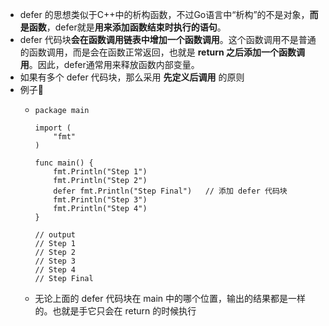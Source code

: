 - defer 的思想类似于C++中的析构函数，不过Go语言中“析构”的不是对象，**而是函数**，defer就是**用来添加函数结束时执行的语句**。
- defer 代码块**会在函数调用链表中增加一个函数调用**。这个函数调用不是普通的函数调用，而是会在函数正常返回，也就是 **return 之后添加一个函数调用**。因此，defer通常用来释放函数内部变量。
- 如果有多个 defer 代码块，那么采用 **先定义后调用** 的原则
- 例子🌰
	- ```
	  package main
	  
	  import (
	      "fmt"
	  )
	  
	  func main() {
	      fmt.Println("Step 1")
	      fmt.Println("Step 2")
	      defer fmt.Println("Step Final")   // 添加 defer 代码块
	      fmt.Println("Step 3")
	      fmt.Println("Step 4")
	  }
	  
	  // output
	  // Step 1
	  // Step 2
	  // Step 3
	  // Step 4
	  // Step Final
	  ```
	- 无论上面的 defer 代码块在 main 中的哪个位置，输出的结果都是一样的。也就是手它只会在 return 的时候执行